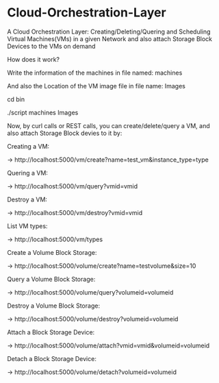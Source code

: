# Cloud-Orchestration-Layer

A Cloud Orchestration Layer: Creating/Deleting/Quering and Scheduling Virtual Machines(VMs) in a given Network and also attach Storage Block Devices to the VMs on demand

How does it work?

Write the information of the machines in file named: machines

And also the Location of the VM image file in file name: Images

cd bin

./script machines Images

Now, by curl calls or REST calls, you can create/delete/query a VM, and also attach Storage Block devies to it by:

Creating a VM:

-> http://localhost:5000/vm/create?name=test_vm&instance_type=type

Quering a VM:

-> http://localhost:5000/vm/query?vmid=vmid

Destroy a VM:

-> http://localhost:5000/vm/destroy?vmid=vmid

List VM types:

-> http://localhost:5000/vm/types

Create a Volume Block Storage:

-> http://localhost:5000/volume/create?name=test­volume&size=10

Query a Volume Block Storage:

-> http://localhost:5000/volume/query?volumeid=volumeid

Destroy a Volume Block Storage:

-> http://localhost:5000/volume/destroy?volumeid=volumeid

Attach a Block Storage Device:

-> http://localhost:5000/volume/attach?vmid=vmid&volumeid=volumeid

Detach a Block Storage Device:

-> http://localhost:5000/volume/detach?volumeid=volumeid
